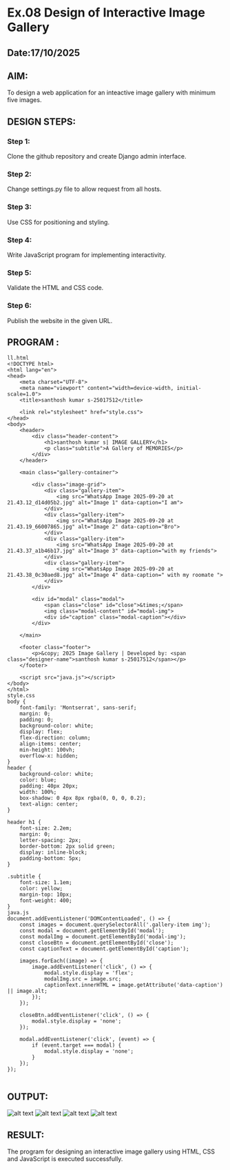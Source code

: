 # Ex.08 Design of Interactive Image Gallery
## Date:17/10/2025

## AIM:
To design a web application for an inteactive image gallery with minimum five images.

## DESIGN STEPS:

### Step 1:
Clone the github repository and create Django admin interface.

### Step 2:
Change settings.py file to allow request from all hosts.

### Step 3:
Use CSS for positioning and styling.

### Step 4:
Write JavaScript program for implementing interactivity.

### Step 5:
Validate the HTML and CSS code.

### Step 6:
Publish the website in the given URL.

## PROGRAM :
```
ll.html
<!DOCTYPE html>
<html lang="en">
<head>
    <meta charset="UTF-8">
    <meta name="viewport" content="width=device-width, initial-scale=1.0">
    <title>santhosh kumar s-25017512</title>

    <link rel="stylesheet" href="style.css">
</head>
<body>
    <header>
        <div class="header-content">
            <h1>santhosh kumar s| IMAGE GALLERY</h1>
            <p class="subtitle">A Gallery of MEMORIES</p>
        </div>
    </header>

    <main class="gallery-container">
        
        <div class="image-grid">
            <div class="gallery-item">
                <img src="WhatsApp Image 2025-09-20 at 21.43.12_d14d05b2.jpg" alt="Image 1" data-caption="I am">
            </div>
            <div class="gallery-item">
                <img src="WhatsApp Image 2025-09-20 at 21.43.19_66007865.jpg" alt="Image 2" data-caption="Bro">
            </div>
            <div class="gallery-item">
                <img src="WhatsApp Image 2025-09-20 at 21.43.37_a1b46b17.jpg" alt="Image 3" data-caption="with my friends">
            </div>
            <div class="gallery-item">
                <img src="WhatsApp Image 2025-09-20 at 21.43.38_0c30aed8.jpg" alt="Image 4" data-caption=" with my roomate ">
            </div>
        </div>

        <div id="modal" class="modal">
            <span class="close" id="close">&times;</span>
            <img class="modal-content" id="modal-img">
            <div id="caption" class="modal-caption"></div>
        </div>
        
    </main>

    <footer class="footer">
        <p>&copy; 2025 Image Gallery | Developed by: <span class="designer-name">santhosh kumar s-25017512</span></p>
    </footer>

    <script src="java.js"></script>
</body>
</html>
style.css
body {
    font-family: 'Montserrat', sans-serif; 
    margin: 0;
    padding: 0;
    background-color: white; 
    display: flex;
    flex-direction: column; 
    align-items: center;
    min-height: 100vh; 
    overflow-x: hidden;
}
header {
    background-color: white; 
    color: blue;
    padding: 40px 20px;
    width: 100%;
    box-shadow: 0 4px 8px rgba(0, 0, 0, 0.2);
    text-align: center;
}

header h1 {
    font-size: 2.2em;
    margin: 0;
    letter-spacing: 2px;
    border-bottom: 2px solid green; 
    display: inline-block;
    padding-bottom: 5px;
}

.subtitle {
    font-size: 1.1em;
    color: yellow;
    margin-top: 10px;
    font-weight: 400;
}
java.js
document.addEventListener('DOMContentLoaded', () => {
    const images = document.querySelectorAll('.gallery-item img');
    const modal = document.getElementById('modal');
    const modalImg = document.getElementById('modal-img');
    const closeBtn = document.getElementById('close');
    const captionText = document.getElementById('caption'); 

    images.forEach((image) => {
        image.addEventListener('click', () => {
            modal.style.display = 'flex'; 
            modalImg.src = image.src;
            captionText.innerHTML = image.getAttribute('data-caption') || image.alt;
        });
    });

    closeBtn.addEventListener('click', () => {
        modal.style.display = 'none';
    });

    modal.addEventListener('click', (event) => {
        if (event.target === modal) {
            modal.style.display = 'none';
        }
    });
});


```

## OUTPUT:
![alt text](<Screenshot (52).png>)
![alt text](<Screenshot (51).png>)
![alt text](<Screenshot (50).png>)
![alt text](<Screenshot (49).png>)

## RESULT:
The program for designing an interactive image gallery using HTML, CSS and JavaScript is executed successfully.